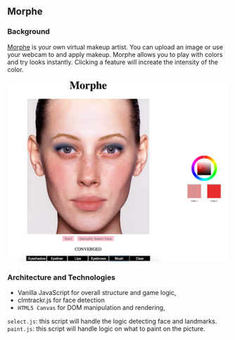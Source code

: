 ## Morphe

### Background

[Morphe][morphe] is your own virtual makeup artist. You can upload an image or use your webcam to and apply makeup. Morphe allows you to play with colors and try looks instantly. Clicking a feature will increate the intensity of the color.

[![Morphe][sample]][morphe]



### Architecture and Technologies

- Vanilla JavaScript for overall structure and game logic,
- clmtrackr.js for face detection
- `HTML5 Canvas` for DOM manipulation and rendering,

`select.js`: this script will handle the logic detecting face and landmarks.
`paint.js`: this script will handle logic on what to paint on the picture.

[morphe]: https://tiramisu24.github.io/
[sample]: docs/wireframe/example.png
